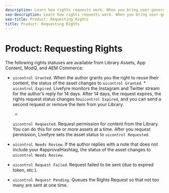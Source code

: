 ```yaml
---
description: Learn how rights requests work. When you bring user-generated content (UGC) into a Livefyre App, the content includes tacit permission for reuse. You must have the author's permissing to use content from Twitter or Instagram.
seo-description: Learn how rights requests work. When you bring user-generated content (UGC) into a Livefyre App, the content includes tacit permission for reuse. You must have the author's permissing to use content from Twitter or Instagram.
seo-title: Product: Requesting Rights
title: Product: Requesting Rights
---
```


# Product: Requesting Rights

The following rights statuses are available from Library Assets, App Content, ModQ, and AEM Commerce:

* `uicontrol Granted`. When the author grants you the right to reuse their content, the status of the asset changes to `uicontrol Granted`.
  *
  `uicontrol Expired`. Livefyre monitors the Instagram and Twitter stream for the author’s reply for 14 days. After 14 days, the request expires, the rights request status changes to`uicontrol Expired`, and you can send a second request or remove the item from your Library.
  
  
  *
  `uicontrol Requested`. Request permission for content from the Library. You can do this for one or more assets at a time. After you request permission, Livefyre sets the asset status to `uicontrol Requested`.
  
  
* `uicontrol Needs Review`. If the author replies with a note that does not include your #approvalHashtag, the status of the asset changes to `uicontrol Needs Review`.
* `uicontrol Request Failed`. Request failed to be sent (due to expired token, etc.).
* `uicontrol Request Pending`. Queues the Rights Request so that not too many are sent at one time.
